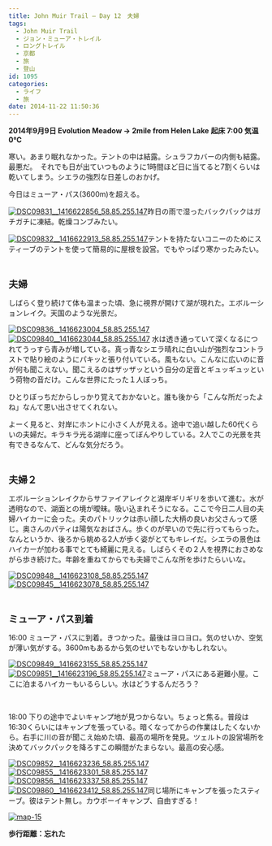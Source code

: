 ```yaml
---
title: John Muir Trail – Day 12　夫婦
tags:
  - John Muir Trail
  - ジョン・ミューア・トレイル
  - ロングトレイル
  - 京都
  - 旅
  - 登山
id: 1095
categories:
  - ライフ
  - 旅
date: 2014-11-22 11:50:36
---
```


**2014年9月9日 Evolution Meadow → 2mile from Helen Lake**
**起床 7:00 気温0℃**

寒い。あまり眠れなかった。テントの中は結露。シュラフカバーの内側も結露。最悪だ。　それでも日が出ていつものように1時間ほど日に当てると7割くらいは乾いてしまう。シエラの強烈な日差しのおかげ。

今日はミューア・パス(3600m)を超える。

[![DSC09831__1416622856_58.85.255.147](http://mountainboy.boo.jp/wordpress/wp-content/uploads/2014/11/DSC09831__1416622856_58.85.255.147.jpg)](http://mountainboy.boo.jp/wordpress/wp-content/uploads/2014/11/DSC09831__1416622856_58.85.255.147.jpg)昨日の雨で湿ったバックパックはガチガチに凍結。乾燥コンブみたい。

[![DSC09832__1416622913_58.85.255.147](http://mountainboy.boo.jp/wordpress/wp-content/uploads/2014/11/DSC09832__1416622913_58.85.255.147.jpg)](http://mountainboy.boo.jp/wordpress/wp-content/uploads/2014/11/DSC09832__1416622913_58.85.255.147.jpg)テントを持たないコニーのためにスティーブのテントを使って簡易的に屋根を設営。でもやっぱり寒かったみたい。

&nbsp;

<span style="font-size: 14pt;">**夫婦**</span>

しばらく登り続けて体も温まった頃、急に視界が開けて湖が現れた。エボルーションレイク。天国のような光景だ。

[![DSC09836__1416623004_58.85.255.147](http://mountainboy.boo.jp/wordpress/wp-content/uploads/2014/11/DSC09836__1416623004_58.85.255.147.jpg)](http://mountainboy.boo.jp/wordpress/wp-content/uploads/2014/11/DSC09836__1416623004_58.85.255.147.jpg)
[![DSC09840__1416623044_58.85.255.147](http://mountainboy.boo.jp/wordpress/wp-content/uploads/2014/11/DSC09840__1416623044_58.85.255.147.jpg)](http://mountainboy.boo.jp/wordpress/wp-content/uploads/2014/11/DSC09840__1416623044_58.85.255.147.jpg)
水は透き通っていて深くなるにつれてうっすら青みが増している。真っ青なシエラ晴れに白い山が強烈なコントラストで貼り絵のようにパキッと張り付いている。風もない。こんなに広いのに音が何も聞こえない。聞こえるのはザッザッという自分の足音とギュッギュッという荷物の音だけ。こんな世界にたった１人ぼっち。

ひとりぼっちだからしっかり覚えておかないと。誰も後から「こんな所だったよね」なんて思い出させてくれない。

よーく見ると、対岸にホントに小さく人が見える。途中で追い越した60代くらいの夫婦だ。キラキラ光る湖岸に座ってぼんやりしている。2人でこの光景を共有できるなんて、どんな気分だろう。

&nbsp;

**<span style="font-size: 14pt;">夫婦２</span>**

エボルーションレイクからサファイアレイクと湖岸ギリギリを歩いて進む。水が透明なので、湖面との境が曖昧。吸い込まれそうになる。ここで今日二人目の夫婦ハイカーに会った。夫のパトリックは赤い顔した大柄の良いお父さんって感じ。奥さんのパティは陽気なおばさん。歩くのが早いので先に行ってもらった。なんというか、後ろから眺める2人が歩く姿がとてもキレイだ。シエラの景色はハイカーが加わる事でとても綺麗に見える。しばらくその２人を視界におさめながら歩き続けた。年齢を重ねてからでも夫婦でこんな所を歩けたらいいな。

[![DSC09848__1416623108_58.85.255.147](http://mountainboy.boo.jp/wordpress/wp-content/uploads/2014/11/DSC09848__1416623108_58.85.255.147.jpg)](http://mountainboy.boo.jp/wordpress/wp-content/uploads/2014/11/DSC09848__1416623108_58.85.255.147.jpg)
[![DSC09845__1416623078_58.85.255.147](http://mountainboy.boo.jp/wordpress/wp-content/uploads/2014/11/DSC09845__1416623078_58.85.255.147.jpg)](http://mountainboy.boo.jp/wordpress/wp-content/uploads/2014/11/DSC09845__1416623078_58.85.255.147.jpg)

&nbsp;

**<span style="font-size: 14pt;">ミューア・パス到着</span>**

16:00 ミューア・パスに到着。きつかった。最後はヨロヨロ。気のせいか、空気が薄い気がする。3600mもあるから気のせいでもないかもしれない。

[![DSC09849__1416623155_58.85.255.147](http://mountainboy.boo.jp/wordpress/wp-content/uploads/2014/11/DSC09849__1416623155_58.85.255.147.jpg)](http://mountainboy.boo.jp/wordpress/wp-content/uploads/2014/11/DSC09849__1416623155_58.85.255.147.jpg)
[![DSC09851__1416623196_58.85.255.147](http://mountainboy.boo.jp/wordpress/wp-content/uploads/2014/11/DSC09851__1416623196_58.85.255.147.jpg)](http://mountainboy.boo.jp/wordpress/wp-content/uploads/2014/11/DSC09851__1416623196_58.85.255.147.jpg)ミューア・パスにある避難小屋。ここに泊まるハイカーもいるらしい。水はどうするんだろう？

&nbsp;

18:00 下りの途中でよいキャンプ地が見つからない。ちょっと焦る。普段は16:30くらいにはキャンプを張っている。暗くなってからの作業はしたくないから。右手に川の音が聞こえ始めた頃、最高の場所を発見。ツェルトの設営場所を決めてバックパックを降ろすこの瞬間がたまらない。最高の安心感。

[![DSC09852__1416623236_58.85.255.147](http://mountainboy.boo.jp/wordpress/wp-content/uploads/2014/11/DSC09852__1416623236_58.85.255.147.jpg)](http://mountainboy.boo.jp/wordpress/wp-content/uploads/2014/11/DSC09852__1416623236_58.85.255.147.jpg)
[![DSC09855__1416623301_58.85.255.147](http://mountainboy.boo.jp/wordpress/wp-content/uploads/2014/11/DSC09855__1416623301_58.85.255.147.jpg)](http://mountainboy.boo.jp/wordpress/wp-content/uploads/2014/11/DSC09855__1416623301_58.85.255.147.jpg)
[![DSC09856__1416623337_58.85.255.147](http://mountainboy.boo.jp/wordpress/wp-content/uploads/2014/11/DSC09856__1416623337_58.85.255.147.jpg)](http://mountainboy.boo.jp/wordpress/wp-content/uploads/2014/11/DSC09856__1416623337_58.85.255.147.jpg)
[![DSC09860__1416623412_58.85.255.147](http://mountainboy.boo.jp/wordpress/wp-content/uploads/2014/11/DSC09860__1416623412_58.85.255.147.jpg)](http://mountainboy.boo.jp/wordpress/wp-content/uploads/2014/11/DSC09860__1416623412_58.85.255.147.jpg)同じ場所にキャンプを張ったスティーブ。彼はテント無し。カウボーイキャンプ、自由すぎる！

[![map-15](http://mountainboy.boo.jp/wordpress/wp-content/uploads/2014/11/map-15.png)](http://mountainboy.boo.jp/wordpress/wp-content/uploads/2014/11/map-15.png)

**歩行距離：忘れた**

&nbsp;

&nbsp;

&nbsp;